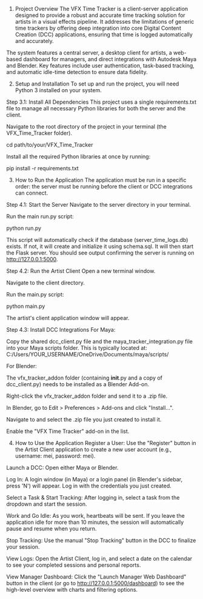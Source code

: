 1. Project Overview
The VFX Time Tracker is a client-server application designed to provide a robust and accurate time tracking solution for artists in a visual effects pipeline. It addresses the limitations of generic time trackers by offering deep integration into core Digital Content Creation (DCC) applications, ensuring that time is logged automatically and accurately.

The system features a central server, a desktop client for artists, a web-based dashboard for managers, and direct integrations with Autodesk Maya and Blender. Key features include user authentication, task-based tracking, and automatic idle-time detection to ensure data fidelity.

2. Setup and Installation
To set up and run the project, you will need Python 3 installed on your system.

Step 3.1: Install All Dependencies
This project uses a single requirements.txt file to manage all necessary Python libraries for both the server and the client.

Navigate to the root directory of the project in your terminal (the VFX_Time_Tracker folder).

cd path/to/your/VFX_Time_Tracker

Install all the required Python libraries at once by running:

pip install -r requirements.txt

3. How to Run the Application
The application must be run in a specific order: the server must be running before the client or DCC integrations can connect.

Step 4.1: Start the Server
Navigate to the server directory in your terminal.

Run the main run.py script:

python run.py

This script will automatically check if the database (server_time_logs.db) exists. If not, it will create and initialize it using schema.sql. It will then start the Flask server. You should see output confirming the server is running on http://127.0.0.1:5000.

Step 4.2: Run the Artist Client
Open a new terminal window.

Navigate to the client directory.

Run the main.py script:

python main.py

The artist's client application window will appear.

Step 4.3: Install DCC Integrations
For Maya:

Copy the shared dcc_client.py file and the maya_tracker_integration.py file into your Maya scripts folder. This is typically located at:
C:/Users/YOUR_USERNAME/OneDrive/Documents/maya/scripts/

For Blender:

The vfx_tracker_addon folder (containing __init__.py and a copy of dcc_client.py) needs to be installed as a Blender Add-on.

Right-click the vfx_tracker_addon folder and send it to a .zip file.

In Blender, go to Edit > Preferences > Add-ons and click "Install...".

Navigate to and select the .zip file you just created to install it.

Enable the "VFX Time Tracker" add-on in the list.

4. How to Use the Application
Register a User: Use the "Register" button in the Artist Client application to create a new user account (e.g., username: mei, password: mei).

Launch a DCC: Open either Maya or Blender.

Log In: A login window (in Maya) or a login panel (in Blender's sidebar, press 'N') will appear. Log in with the credentials you just created.

Select a Task & Start Tracking: After logging in, select a task from the dropdown and start the session.

Work and Go Idle: As you work, heartbeats will be sent. If you leave the application idle for more than 10 minutes, the session will automatically pause and resume when you return.

Stop Tracking: Use the manual "Stop Tracking" button in the DCC to finalize your session.

View Logs: Open the Artist Client, log in, and select a date on the calendar to see your completed sessions and personal reports.

View Manager Dashboard: Click the "Launch Manager Web Dashboard" button in the client (or go to http://127.0.0.1:5000/dashboard) to see the high-level overview with charts and filtering options.